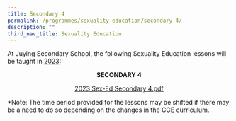 ```yaml
---
title: Secondary 4
permalink: /programmes/sexuality-education/secondary-4/
description: ""
third_nav_title: Sexuality Education
---
```

<p>At Juying Secondary School, the following Sexuality Education lessons will be taught in&nbsp;<u>2023</u>:</p>
<p style="text-align: center;"><strong>SECONDARY 4</strong></p>
<p style="text-align: center;"><a href="/files/2023%20Sex-Ed%20S4.pdf">2023 Sex-Ed Secondary 4.pdf</a></p>
<p>*Note: The time period provided for the lessons may be shifted if there may be a need to do so depending on the changes in the CCE curriculum.</p>
